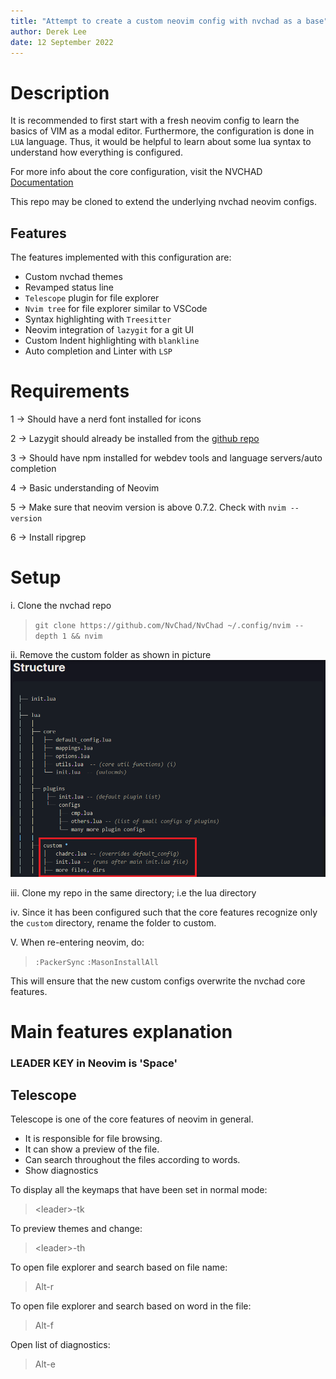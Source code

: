 ```yaml
---
title: "Attempt to create a custom neovim config with nvchad as a base"
author: Derek Lee
date: 12 September 2022
---
```

# Description

It is recommended to first start with a fresh neovim config to learn the basics of VIM as a modal editor.
Furthermore, the configuration is done in `LUA` language. Thus, it would be helpful to learn about some lua syntax to understand how everything is configured.

For more info about the core configuration, visit the NVCHAD [Documentation](https://nvchad.com/quickstart/install)

This repo may be cloned to extend the underlying nvchad neovim configs.

## Features

The features implemented with this configuration are:
- Custom nvchad themes
- Revamped status line
- `Telescope` plugin for file explorer
- `Nvim tree` for file explorer similar to VSCode
- Syntax highlighting with `Treesitter`
- Neovim integration of `lazygit` for a git UI
- Custom Indent highlighting with `blankline`
- Auto completion and Linter with `LSP`

# Requirements
1 -> Should have a nerd font installed for icons

2 -> Lazygit should already be installed from the [github repo](https://github.com/jesseduffield/lazygit)

3 -> Should have npm installed for webdev tools and language servers/auto completion

4 -> Basic understanding of Neovim

5 -> Make sure that neovim version is above 0.7.2. Check with `nvim --version`

6 -> Install ripgrep

# Setup
i. Clone the nvchad repo
> `git clone https://github.com/NvChad/NvChad ~/.config/nvim --depth 1 && nvim`

ii. Remove the custom folder as shown in picture
![File structure](SS/file_structure.png)

iii. Clone my repo in the same directory; i.e the lua directory

iv. Since it has been configured such that the core features recognize only the `custom` directory, rename the folder to custom.

V. When re-entering neovim, do:
> `:PackerSync`
> `:MasonInstallAll`

This will ensure that the new custom configs overwrite the nvchad core features.

# Main features explanation

### LEADER KEY in Neovim is 'Space'

## Telescope
Telescope is one of the core features of neovim in general. 
- It is responsible for file browsing. 
- It can show a preview of the file.
- Can search throughout the files according to words.
- Show diagnostics

To display all the keymaps that have been set in normal mode:
> \<leader\>-tk

To preview themes and change:
> \<leader\>-th

To open file explorer and search based on file name:
> Alt-r

To open file explorer and search based on word in the file:
> Alt-f

Open list of diagnostics:
> Alt-e
